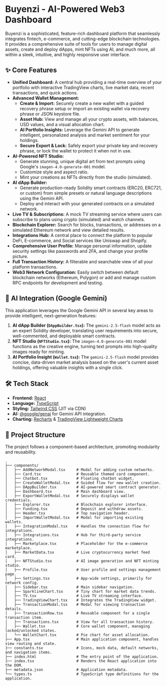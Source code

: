 # Buyenzi - AI-Powered Web3 Dashboard

Buyenzi is a sophisticated, feature-rich dashboard platform that seamlessly integrates fintech, e-commerce, and cutting-edge blockchain technologies. It provides a comprehensive suite of tools for users to manage digital assets, create and deploy dApps, mint NFTs using AI, and much more, all within a sleek, intuitive, and highly responsive user interface.

## ✨ Core Features

*   **Unified Dashboard:** A central hub providing a real-time overview of your portfolio with interactive TradingView charts, live market data, recent transactions, and quick actions.
*   **Advanced Wallet Management:**
    *   **Create & Import:** Securely create a new wallet with a guided recovery phrase setup or import an existing wallet via recovery phrase or JSON keystore file.
    *   **Asset Hub:** View and manage all your crypto assets, with balances, USD values, and a visual allocation chart.
    *   **AI Portfolio Insights:** Leverage the Gemini API to generate intelligent, personalized analysis and market sentiment for your holdings.
    *   **Secure Export & Lock:** Safely export your private key and recovery phrase, or lock the wallet to protect it when not in use.
*   **AI-Powered NFT Studio:**
    *   Generate stunning, unique digital art from text prompts using Google's `imagen-4.0-generate-001` model.
    *   Customize style and aspect ratio.
    *   Mint your creations as NFTs directly from the studio (simulated).
*   **AI dApp Builder:**
    *   Generate production-ready Solidity smart contracts (ERC20, ERC721, or custom) from simple presets or natural language descriptions using the Gemini API.
    *   Deploy and interact with your generated contracts on a simulated network.
*   **Live TV & Subscriptions:** A mock TV streaming service where users can subscribe to plans using crypto (simulated) and watch channels.
*   **Blockchain Explorer:** Search for blocks, transactions, or addresses on a simulated Ethereum network and view detailed results.
*   **Integrations Hub:** A central place to connect the platform to popular DeFi, E-commerce, and Social services like Uniswap and Shopify.
*   **Comprehensive User Profile:** Manage personal information, update security settings like passwords and 2FA, and change your profile picture.
*   **Full Transaction History:** A filterable and searchable view of all your platform transactions.
*   **Web3 Network Configuration:** Easily switch between default blockchain networks (Ethereum, Polygon) or add and manage custom RPC endpoints for development and testing.

## 🤖 AI Integration (Google Gemini)

This application leverages the Google Gemini API in several key areas to provide intelligent, next-generation features:

1.  **AI dApp Builder (`DAppBuilder.tsx`):** The `gemini-2.5-flash` model acts as an expert Solidity developer, translating user requirements into secure, well-commented, and deployable smart contracts.
2.  **NFT Studio (`NFTStudio.tsx`):** The `imagen-4.0-generate-001` model functions as the creative engine, turning text prompts into high-quality images ready for minting.
3.  **AI Portfolio Insight (`Wallet.tsx`):** The `gemini-2.5-flash` model provides concise, data-driven market analysis based on the user's current asset holdings, offering valuable insights with a single click.

## 🛠️ Tech Stack

*   **Frontend:** [React](https://reactjs.org/)
*   **Language:** [TypeScript](https://www.typescriptlang.org/)
*   **Styling:** [Tailwind CSS](https://tailwindcss.com/) (JIT via CDN)
*   **AI:** [@google/genai](https://www.npmjs.com/package/@google/genai) for Gemini API integration.
*   **Charting:** [Recharts](https://recharts.org/) & [TradingView Lightweight Charts](https://www.tradingview.com/lightweight-charts/)

## 📂 Project Structure

The project follows a component-based architecture, promoting modularity and reusability.

```
.
├── components/
│   ├── AddNetworkModal.tsx     # Modal for adding custom networks.
│   ├── Card.tsx                # Reusable themed card component.
│   ├── Chatbot.tsx             # Floating chatbot widget.
│   ├── CreateWalletModal.tsx   # Guided flow for new wallet creation.
│   ├── DAppBuilder.tsx         # AI-powered smart contract generator.
│   ├── Dashboard.tsx           # Main dashboard view.
│   ├── ExportWalletModal.tsx   # Securely displays wallet credentials.
│   ├── Explorer.tsx            # Blockchain explorer interface.
│   ├── Funding.tsx             # Deposit and withdraw assets.
│   ├── Header.tsx              # Top navigation header.
│   ├── ImportWalletModal.tsx   # Modal for importing existing wallets.
│   ├── IntegrationModal.tsx    # Handles the connection flow for integrations.
│   ├── Integrations.tsx        # Hub for third-party service integrations.
│   ├── Marketplace.tsx         # Placeholder for the e-commerce marketplace.
│   ├── MarketData.tsx          # Live cryptocurrency market feed card.
│   ├── NFTStudio.tsx           # AI image generation and NFT minting studio.
│   ├── Profile.tsx             # User profile and settings management page.
│   ├── Settings.tsx            # App-wide settings, primarily for network config.
│   ├── Sidebar.tsx             # Main sidebar navigation.
│   ├── SparklineChart.tsx      # Tiny chart for market data trends.
│   ├── TV.tsx                  # Live TV streaming interface.
│   ├── TradingViewChart.tsx    # Integrates the TradingView widget.
│   ├── TransactionModal.tsx    # Modal for viewing transaction details.
│   ├── TransactionRow.tsx      # Reusable component for a single transaction item.
│   ├── Transactions.tsx        # View for all transaction history.
│   ├── Wallet.tsx              # Core wallet component, managing locked/unlocked states.
│   └── WalletChart.tsx         # Pie chart for asset allocation.
├── App.tsx                     # Main application component, handles view routing and state.
├── constants.tsx               # Icons, mock data, default networks, and navigation items.
├── index.html                  # The entry point of the application.
├── index.tsx                   # Renders the React application into the DOM.
├── metadata.json               # Application metadata.
└── types.ts                    # TypeScript type definitions for the application.
```

